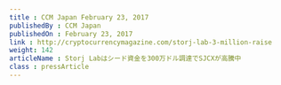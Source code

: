 ```yaml
---
title : CCM Japan February 23, 2017
publishedBy : CCM Japan
publishedOn : February 23, 2017
link : http://cryptocurrencymagazine.com/storj-lab-3-million-raise
weight: 142
articleName : Storj Labはシード資金を300万ドル調達でSJCXが高騰中
class : pressArticle
---
```

